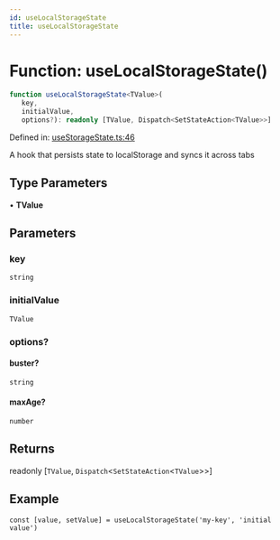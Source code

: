 ```yaml
---
id: useLocalStorageState
title: useLocalStorageState
---
```


<!-- DO NOT EDIT: this page is autogenerated from the type comments -->

# Function: useLocalStorageState()

```ts
function useLocalStorageState<TValue>(
   key, 
   initialValue, 
   options?): readonly [TValue, Dispatch<SetStateAction<TValue>>]
```

Defined in: [useStorageState.ts:46](https://github.com/TanStack/pacer/blob/main/packages/react-persister/src/storage-persister/useStorageState.ts#L46)

A hook that persists state to localStorage and syncs it across tabs

## Type Parameters

• **TValue**

## Parameters

### key

`string`

### initialValue

`TValue`

### options?

#### buster?

`string`

#### maxAge?

`number`

## Returns

readonly \[`TValue`, `Dispatch`\<`SetStateAction`\<`TValue`\>\>\]

## Example

```tsx
const [value, setValue] = useLocalStorageState('my-key', 'initial value')
```
